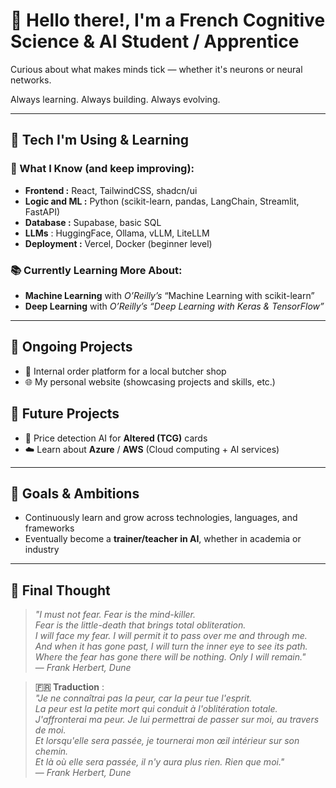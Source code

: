 # 👋 Hello there!, I'm a French Cognitive Science & AI Student / Apprentice

Curious about what makes minds tick — whether it's neurons or neural networks.

Always learning. Always building. Always evolving.

---

## 🚀 Tech I'm Using & Learning

### 🧠 What I Know (and keep improving):
- **Frontend :** React, TailwindCSS, shadcn/ui  
- **Logic and ML :** Python (scikit-learn, pandas, LangChain, Streamlit, FastAPI) 
- **Database :** Supabase, basic SQL  
- **LLMs** : HuggingFace, Ollama, vLLM, LiteLLM  
- **Deployment :** Vercel, Docker (beginner level)

### 📚 Currently Learning More About:
- **Machine Learning** with *O’Reilly’s* “Machine Learning with scikit-learn”
- **Deep Learning** with *O’Reilly’s* *“Deep Learning with Keras & TensorFlow”*

---

## 🧪 Ongoing Projects
- 🥩 Internal order platform for a local butcher shop  
- 🌐 My personal website (showcasing projects and skills, etc.)

## 🧭 Future Projects
- 🧙 Price detection AI for **Altered (TCG)** cards  
- ☁️ Learn about **Azure** / **AWS** (Cloud computing + AI services)

---

## 🎯 Goals & Ambitions

- Continuously learn and grow across technologies, languages, and frameworks  
- Eventually become a **trainer/teacher in AI**, whether in academia or industry
  
---

## 🧠 Final Thought

> *"I must not fear. Fear is the mind-killer.  
> Fear is the little-death that brings total obliteration.  
> I will face my fear. I will permit it to pass over me and through me.  
> And when it has gone past, I will turn the inner eye to see its path.  
> Where the fear has gone there will be nothing. Only I will remain."*  
> — *Frank Herbert, Dune*

> **🇫🇷 Traduction** :  
> *"Je ne connaîtrai pas la peur, car la peur tue l'esprit.  
> La peur est la petite mort qui conduit à l'oblitération totale.  
> J'affronterai ma peur. Je lui permettrai de passer sur moi, au travers de moi.  
> Et lorsqu'elle sera passée, je tournerai mon œil intérieur sur son chemin.  
> Et là où elle sera passée, il n'y aura plus rien. Rien que moi."*  
> — *Frank Herbert, Dune*
